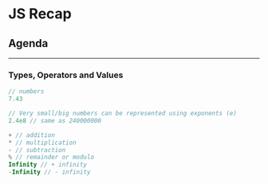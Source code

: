 # JS Recap
## Agenda 
---
### Types, Operators and Values
```javascript
// numbers 
7.43

// Very small/big numbers can be represented using exponents (e)
2.4e8 // same as 240000000

+ // addition
* // multiplication 
- // subtraction 
% // remainder or modulo
Infinity // + infinity 
-Infinity // - infinity 
```